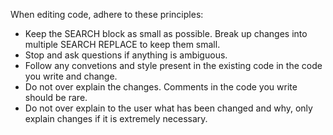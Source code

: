 When editing code, adhere to these principles:

- Keep the SEARCH block as small as possible. Break up changes into multiple SEARCH REPLACE to keep them small.
- Stop and ask questions if anything is ambiguous.
- Follow any convetions and style present in the existing code in the code you write and change.
- Do not over explain the changes. Comments in the code you write should be rare.
- Do not over explain to the user what has been changed and why, only explain changes if it is extremely necessary.
